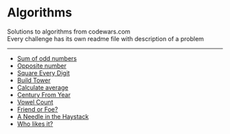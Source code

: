 # Algorithms
Solutions to algorithms from codewars.com <br>
Every challenge has its own readme file with description of a problem

---

* [Sum of odd numbers](https://github.com/Duk4/Python-Algorithms/tree/master/Sum-of-odd-numbers)
* [Opposite number](https://github.com/Duk4/Python-Algorithms/tree/master/Opposite-number)
* [Square Every Digit](https://github.com/Duk4/Python-Algorithms/tree/master/Square-Every-Digit)
* [Build Tower](https://github.com/Duk4/Python-Algorithms/tree/master/Build-Tower)
* [Calculate average](https://github.com/Duk4/Python-Algorithms/tree/master/Calculate-average)
* [Century From Year](https://github.com/Duk4/Python-Algorithms/tree/master/Century-From-Year)
* [Vowel Count](https://github.com/Duk4/Python-Algorithms/tree/master/Vowel-Count)
* [Friend or Foe?](https://github.com/Duk4/Python-Algorithms/tree/master/Friend-or-Foe)
* [A Needle in the Haystack](https://github.com/Duk4/Python-Algorithms/tree/master/A-Needle-in-the-Haystack)
* [Who likes it?](https://github.com/Duk4/Python-Algorithms/tree/master/Who-likes-it)
